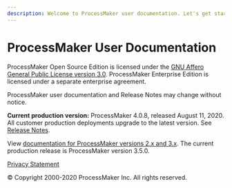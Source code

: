 ```yaml
---
description: Welcome to ProcessMaker user documentation. Let's get started.
---
```


# ProcessMaker User Documentation

ProcessMaker Open Source Edition is licensed under the [GNU Affero General Public License version 3.0](https://github.com/ProcessMaker/spark/blob/develop/LICENSE.txt). ProcessMaker Enterprise Edition is licensed under a separate enterprise agreement.

ProcessMaker user documentation and Release Notes may change without notice.

**Current production version:** ProcessMaker 4.0.8, released August 11, 2020. All customer production deployments upgrade to the latest version. See [Release Notes](https://processmaker.gitbook.io/processmaker-release-notes/processmaker-4.0.x/processmaker-4.0.8-release-notes).

View [documentation for ProcessMaker versions 2.x and 3.x](https://wiki.processmaker.com/). The current production release is ProcessMaker version 3.5.0.

[Privacy Statement](https://www.processmaker.com/privacy-statement)

© Copyright 2000-2020 ProcessMaker Inc. All rights reserved.

